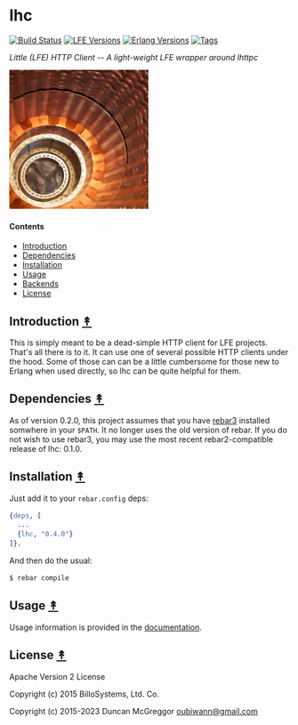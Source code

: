 # lhc

[![Build Status][gh-actions-badge]][gh-actions]
[![LFE Versions][lfe badge]][lfe]
[![Erlang Versions][erlang badge]][version]
[![Tags][github tags badge]][github tags]

*Little (LFE) HTTP Client -- A light-weight LFE wrapper around lhttpc*

[![LHC project logo][logo]][logo-large]


#### Contents

* [Introduction](#introduction-)
* [Dependencies](#dependencies-)
* [Installation](#installation-)
* [Usage](#usage-)
* [Backends](#backends-)
* [License](#license-)


## Introduction [&#x219F;](#contents)

This is simply meant to be a dead-simple HTTP client for LFE projects. That's
all there is to it. It can use one of several possible HTTP clients under the hood. Some of those can can be a little cumbersome for those new to Erlang when used directly, so lhc can be quite helpful for them.


## Dependencies [&#x219F;](#contents)

As of version 0.2.0, this project assumes that you have
[rebar3](https://github.com/rebar/rebar3) installed somwhere in your `$PATH`.
It no longer uses the old version of rebar. If you do not wish to use rebar3,
you may use the most recent rebar2-compatible release of lhc: 0.1.0.


## Installation [&#x219F;](#contents)

Just add it to your `rebar.config` deps:

```erlang
{deps, [
  ...
  {lhc, "0.4.0"}
]}.
```

And then do the usual:

```bash
$ rebar compile
```


## Usage [&#x219F;](#contents)

Usage information is provided in the [documentation](http://lfe-http.github.io/lhc/).


## License [&#x219F;](#contents)

Apache Version 2 License

Copyright (c) 2015 BilloSystems, Ltd. Co.

Copyright (c) 2015-2023 Duncan McGreggor <oubiwann@gmail.com>


<!-- Named page links below: /-->

[logo]: priv/images/lhc-small.jpg
[logo-large]: priv/images/lhc.jpg
[org]: https://github.com/lfex
[github]: https://github.com/lfex/lhc
[gitlab]: https://gitlab.com/lfex/lhc
[gh-actions-badge]: https://github.com/lfex/lhc/actions/workflows/cicd.yml/badge.svg
[gh-actions]: https://github.com/lfex/lhc/actions
[lfe]: https://github.com/rvirding/lfe
[lfe badge]: https://img.shields.io/badge/lfe-1.2.1-blue.svg
[erlang badge]: https://img.shields.io/badge/erlang-19%20to%2026-blue.svg
[version]: https://github.com/lfex/lhc/blob/master/.github/workflows/cicd.yml
[github tags]: https://github.com/lfex/lhc/tags
[github tags badge]: https://img.shields.io/github/tag/lfex/lhc.svg
[github downloads]: https://img.shields.io/github/downloads/lfex/lhc/total.svg
[hex badge]: https://img.shields.io/hexpm/v/lhc.svg?maxAge=2592000
[hex package]: https://hex.pm/packages/lhc
[hex downloads]: https://img.shields.io/hexpm/dt/lhc.svg
